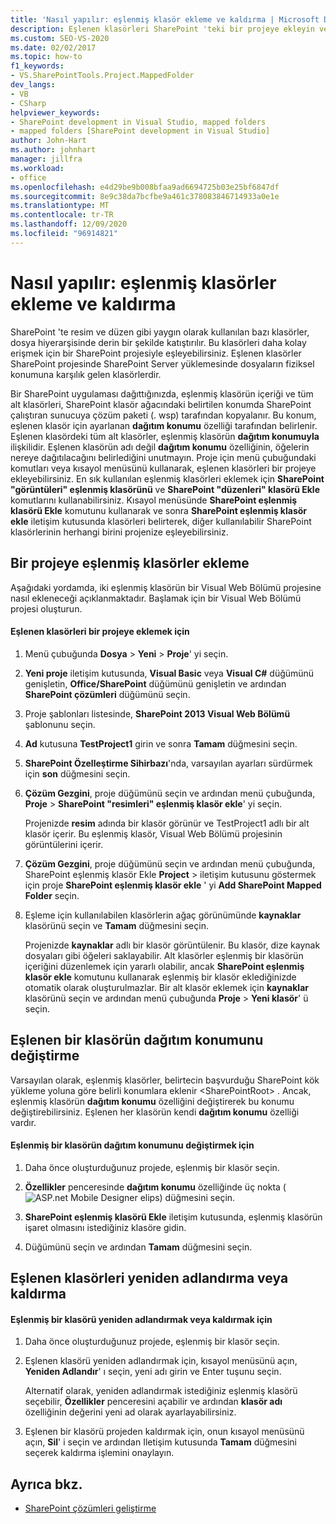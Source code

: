 ```yaml
---
title: 'Nasıl yapılır: eşlenmiş klasör ekleme ve kaldırma | Microsoft Docs'
description: Eşlenen klasörleri SharePoint 'teki bir projeye ekleyin ve kaldırın.  Eşlenen bir klasörün dağıtım konumunu değiştirin. Eşlenen klasörleri yeniden adlandırın veya kaldırın.
ms.custom: SEO-VS-2020
ms.date: 02/02/2017
ms.topic: how-to
f1_keywords:
- VS.SharePointTools.Project.MappedFolder
dev_langs:
- VB
- CSharp
helpviewer_keywords:
- SharePoint development in Visual Studio, mapped folders
- mapped folders [SharePoint development in Visual Studio]
author: John-Hart
ms.author: johnhart
manager: jillfra
ms.workload:
- office
ms.openlocfilehash: e4d29be9b008bfaa9ad6694725b03e25bf6847df
ms.sourcegitcommit: 8e9c38da7bcfbe9a461c378083846714933a0e1e
ms.translationtype: MT
ms.contentlocale: tr-TR
ms.lasthandoff: 12/09/2020
ms.locfileid: "96914821"
---
```

# <a name="how-to-add-and-remove-mapped-folders"></a>Nasıl yapılır: eşlenmiş klasörler ekleme ve kaldırma
  SharePoint 'te resim ve düzen gibi yaygın olarak kullanılan bazı klasörler, dosya hiyerarşisinde derin bir şekilde katıştırılır. Bu klasörleri daha kolay erişmek için bir SharePoint projesiyle eşleyebilirsiniz. Eşlenen klasörler SharePoint projesinde SharePoint Server yüklemesinde dosyaların fiziksel konumuna karşılık gelen klasörlerdir.

 Bir SharePoint uygulaması dağıttığınızda, eşlenmiş klasörün içeriği ve tüm alt klasörleri, SharePoint klasör ağacındaki belirtilen konumda SharePoint çalıştıran sunucuya çözüm paketi (. wsp) tarafından kopyalanır. Bu konum, eşlenen klasör için ayarlanan **dağıtım konumu** özelliği tarafından belirlenir. Eşlenen klasördeki tüm alt klasörler, eşlenmiş klasörün **dağıtım konumuyla** ilişkilidir. Eşlenen klasörün adı değil **dağıtım konumu** özelliğinin, öğelerin nereye dağıtılacağını belirlediğini unutmayın.
Proje için menü çubuğundaki komutları veya kısayol menüsünü kullanarak, eşlenen klasörleri bir projeye ekleyebilirsiniz. En sık kullanılan eşlenmiş klasörleri eklemek için **SharePoint "görüntüleri" eşlenmiş klasörünü** ve **SharePoint "düzenleri" klasörü Ekle** komutlarını kullanabilirsiniz. Kısayol menüsünde **SharePoint eşlenmiş klasörü Ekle** komutunu kullanarak ve sonra **SharePoint eşlenmiş klasör ekle** iletişim kutusunda klasörleri belirterek, diğer kullanılabilir SharePoint klasörlerinin herhangi birini projenize eşleyebilirsiniz.

## <a name="add-mapped-folders-to-a-project"></a>Bir projeye eşlenmiş klasörler ekleme
 Aşağıdaki yordamda, iki eşlenmiş klasörün bir Visual Web Bölümü projesine nasıl ekleneceği açıklanmaktadır. Başlamak için bir Visual Web Bölümü projesi oluşturun.

#### <a name="to-add-mapped-folders-to-a-project"></a>Eşlenen klasörleri bir projeye eklemek için

1. Menü çubuğunda **Dosya**  >  **Yeni**  >  **Proje**' yi seçin.

2. **Yeni proje** iletişim kutusunda, **Visual Basic** veya **Visual C#** düğümünü genişletin, **Office/SharePoint** düğümünü genişletin ve ardından **SharePoint çözümleri** düğümünü seçin.

3. Proje şablonları listesinde, **SharePoint 2013 Visual Web Bölümü** şablonunu seçin.

4. **Ad** kutusuna **TestProject1** girin ve sonra **Tamam** düğmesini seçin.

5. **SharePoint Özelleştirme Sihirbazı**'nda, varsayılan ayarları sürdürmek için **son** düğmesini seçin.

6. **Çözüm Gezgini**, proje düğümünü seçin ve ardından menü çubuğunda, **Proje**  >  **SharePoint "resimleri" eşlenmiş klasör ekle**' yi seçin.

     Projenizde **resim** adında bir klasör görünür ve TestProject1 adlı bir alt klasör içerir. Bu eşlenmiş klasör, Visual Web Bölümü projesinin görüntülerini içerir.

7. **Çözüm Gezgini**, proje düğümünü seçin ve ardından menü çubuğunda, SharePoint eşlenmiş klasör Ekle **Project**  >  iletişim kutusunu göstermek için proje **SharePoint eşlenmiş klasör ekle** ' yi **Add SharePoint Mapped Folder** seçin.

8. Eşleme için kullanılabilen klasörlerin ağaç görünümünde **kaynaklar** klasörünü seçin ve **Tamam** düğmesini seçin.

     Projenizde **kaynaklar** adlı bir klasör görüntülenir. Bu klasör, dize kaynak dosyaları gibi öğeleri saklayabilir. Alt klasörler eşlenmiş bir klasörün içeriğini düzenlemek için yararlı olabilir, ancak **SharePoint eşlenmiş klasör ekle** komutunu kullanarak eşlenmiş bir klasör eklediğinizde otomatik olarak oluşturulmazlar. Bir alt klasör eklemek için **kaynaklar** klasörünü seçin ve ardından menü çubuğunda **Proje**  >  **Yeni klasör**' ü seçin.

## <a name="change-the-deployment-location-of-a-mapped-folder"></a>Eşlenen bir klasörün dağıtım konumunu değiştirme
 Varsayılan olarak, eşlenmiş klasörler, belirtecin başvurduğu SharePoint kök yükleme yoluna göre belirli konumlara eklenir \<SharePointRoot> . Ancak, eşlenmiş klasörün **dağıtım konumu** özelliğini değiştirerek bu konumu değiştirebilirsiniz. Eşlenen her klasörün kendi **dağıtım konumu** özelliği vardır.

#### <a name="to-change-the-deployment-location-of-a-mapped-folder"></a>Eşlenmiş bir klasörün dağıtım konumunu değiştirmek için

1. Daha önce oluşturduğunuz projede, eşlenmiş bir klasör seçin.

2. **Özellikler** penceresinde **dağıtım konumu** özelliğinde üç nokta (![ASP.net Mobile Designer elips](../sharepoint/media/mwellipsis.gif "ASP.NET Mobile Designer elips")) düğmesini seçin.

3. **SharePoint eşlenmiş klasörü Ekle** iletişim kutusunda, eşlenmiş klasörün işaret olmasını istediğiniz klasöre gidin.

4. Düğümünü seçin ve ardından **Tamam** düğmesini seçin.

## <a name="rename-or-remove-mapped-folders"></a>Eşlenen klasörleri yeniden adlandırma veya kaldırma

#### <a name="to-rename-or-remove-a-mapped-folder"></a>Eşlenmiş bir klasörü yeniden adlandırmak veya kaldırmak için

1. Daha önce oluşturduğunuz projede, eşlenmiş bir klasör seçin.

2. Eşlenen klasörü yeniden adlandırmak için, kısayol menüsünü açın, **Yeniden Adlandır**' ı seçin, yeni adı girin ve Enter tuşunu seçin.

     Alternatif olarak, yeniden adlandırmak istediğiniz eşlenmiş klasörü seçebilir, **Özellikler** penceresini açabilir ve ardından **klasör adı** özelliğinin değerini yeni ad olarak ayarlayabilirsiniz.

3. Eşlenen bir klasörü projeden kaldırmak için, onun kısayol menüsünü açın, **Sil**' i seçin ve ardından Iletişim kutusunda **Tamam** düğmesini seçerek kaldırma işlemini onaylayın.

## <a name="see-also"></a>Ayrıca bkz.
- [SharePoint çözümleri geliştirme](../sharepoint/developing-sharepoint-solutions.md)
